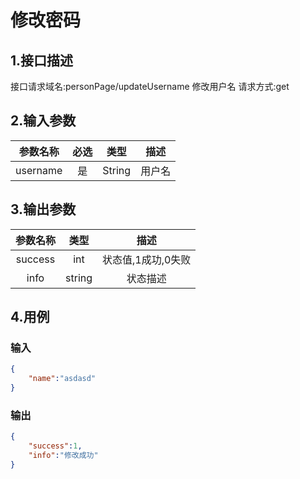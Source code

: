 # 修改密码

## 1.接口描述

接口请求域名:personPage/updateUsername
修改用户名
请求方式:get

## 2.输入参数

| 参数名称  | 必选  |  类型  |         描述         |
| :-------: | :---: | :----: | :------------------: |
| username | 是 | String | 用户名 |

## 3.输出参数

| 参数名称 |  类型  |        描述        |
| :------: | :----: | :----------------: |
| success | int | 状态值,1成功,0失败 |
| info | string | 状态描述 |

## 4.用例

### 输入

```json
{
    "name":"asdasd"
}
```

### 输出

```json
{
    "success":1,
    "info":"修改成功"
}
```
